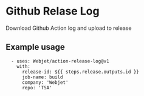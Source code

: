 # Github Relase Log

Download Github Action log and upload to release

## Example usage

```
  - uses: Webjet/action-release-log@v1
    with:
      release-id: ${{ steps.release.outputs.id }}
      job-name: build
      company: 'Webjet'
      repo: 'TSA'
```
